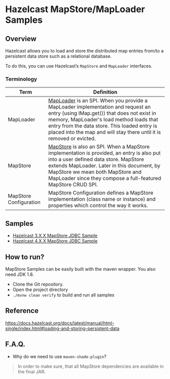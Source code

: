 # Hazelcast MapStore/MapLoader Samples

## Overview

Hazelcast allows you to load and store the distributed map entries from/to a persistent data store such as a relational database. 

To do this, you can use Hazelcast’s `MapStore` and `MapLoader` interfaces. 

### Terminology
| Term  | Definition |
| ------------- | ------------- |
| MapLoader | [MapLoader](https://github.com/hazelcast/hazelcast/blob/master/hazelcast/src/main/java/com/hazelcast/map/MapLoader.java) is an SPI. When you provide a MapLoader implementation and request an entry (using IMap.get()) that does not exist in memory, MapLoader's load method loads that entry from the data store. This loaded entry is placed into the map and will stay there until it is removed or evicted.  |
| MapStore  | [MapStore](https://github.com/hazelcast/hazelcast/blob/master/hazelcast/src/main/java/com/hazelcast/map/MapStore.java)  is also an SPI. When a MapStore implementation is provided, an entry is also put into a user defined data store. MapStore extends MapLoader. Later in this document, by MapStore we mean both MapStore and MapLoader since they compose a full-featured MapStore CRUD SPI.  |
| MapStore Configuration  | MapStore Configuration defines a MapStore implementation (class name or instance) and properties which control the way it works.  |


## Samples
 
- [Hazelcast 3.X.X MapStore JDBC Sample](mapstore-sample-hazelcast-3-jdbc/README.md)
- [Hazelcast 4.X.X MapStore JDBC Sample](mapstore-sample-hazelcast-4-jdbc/README.md)

## How to run?

MapStore Samples can be easily built with the maven wrapper. You also need JDK 1.8.

- Clone the Git repository.
- Open the project directory
- `./mvnw clean verify` to build and run all samples 


## Reference

https://docs.hazelcast.org/docs/latest/manual/html-single/index.html#loading-and-storing-persistent-data



## F.A.Q.

- Why do we need to use `maven-shade-plugin`?
> In order to make sure, that all MapStore dependencies are available in the final JAR. 
